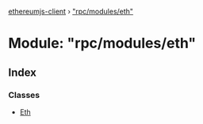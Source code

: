 [ethereumjs-client](../README.md) › ["rpc/modules/eth"](_rpc_modules_eth_.md)

# Module: "rpc/modules/eth"

## Index

### Classes

- [Eth](../classes/_rpc_modules_eth_.eth.md)
